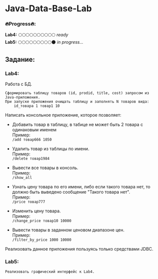 # Java-Data-Base-Lab

### 🔥Progress🔥:  
**Lab4:**  🌕🌕🌕🌕🌕🌕🌕🌕🌕🌕  _ready_  
**Lab5:**  🌕🌕🌕🌕🌕🌕🌕🌕🌕🌑  _in progress..._  

## Задание:  
### Lab4:  
Работа с БД.  

    Сформировать таблицу товаров (id, prodid, title, cost) запросом из Java-приложения.  
    При запуске приложения очищать таблицу и заполнять N товаров вида:  
        id_товара 1 товар1 10   
        
Написать консольное приложение, которое позволяет:  
- Добавить товар в таблицу, в табице не может быть 2 товара с одинаковым именем  
    Пример:  
        `/add товар666 1050`  
        
- Удалить товар из таблицы	по имени.  
    Пример:  
        `/delete товар1984`  
        
- Вывести все товары в консоль.  
    Пример:  
        `/show_аll`  
        
- Узнать цену товара по его имени, либо если такого товара нет, то должно быть выведено сообщение "Такого товара нет".  
    Пример:   
        `/price товар777`  
        
- Изменить цену товара.  
    Пример:  
        `/change_price товар10 10000`  
        
- Вывести товары в заданном ценовом диапазоне цен.  
    Пример:  
        `/filter_by_price 1000 10000`  
        
Реализовать данное приложения пользуясь только средствами JDBC.  


### Lab5:  
    Реализовать графический интерфейс к Lab4.
